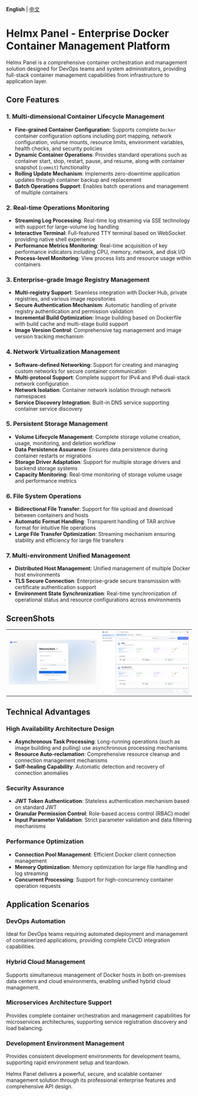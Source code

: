 **English** | [中文](./README.zh-CN.md)

# Helmx Panel - Enterprise Docker Container Management Platform

Helmx Panel is a comprehensive container orchestration and management solution designed for DevOps teams and system administrators, providing full-stack container management capabilities from infrastructure to application layer.

## Core Features

### 1. Multi-dimensional Container Lifecycle Management
- **Fine-grained Container Configuration**: Supports complete `Docker` container configuration options including port mapping, network configuration, volume mounts, resource limits, environment variables, health checks, and security policies
- **Dynamic Container Operations**: Provides standard operations such as container start, stop, restart, pause, and resume, along with container snapshot (`commit`) functionality
- **Rolling Update Mechanism**: Implements zero-downtime application updates through container backup and replacement
- **Batch Operations Support**: Enables batch operations and management of multiple containers

### 2. Real-time Operations Monitoring
- **Streaming Log Processing**: Real-time log streaming via SSE technology with support for large-volume log handling
- **Interactive Terminal**: Full-featured TTY terminal based on WebSocket providing native shell experience
- **Performance Metrics Monitoring**: Real-time acquisition of key performance indicators including CPU, memory, network, and disk I/O
- **Process-level Monitoring**: View process lists and resource usage within containers

### 3. Enterprise-grade Image Registry Management
- **Multi-registry Support**: Seamless integration with Docker Hub, private registries, and various image repositories
- **Secure Authentication Mechanism**: Automatic handling of private registry authentication and permission validation
- **Incremental Build Optimization**: Image building based on Dockerfile with build cache and multi-stage build support
- **Image Version Control**: Comprehensive tag management and image version tracking mechanism

### 4. Network Virtualization Management
- **Software-defined Networking**: Support for creating and managing custom networks for secure container communication
- **Multi-protocol Support**: Complete support for IPv4 and IPv6 dual-stack network configuration
- **Network Isolation**: Container network isolation through network namespaces
- **Service Discovery Integration**: Built-in DNS service supporting container service discovery

### 5. Persistent Storage Management
- **Volume Lifecycle Management**: Complete storage volume creation, usage, monitoring, and deletion workflow
- **Data Persistence Assurance**: Ensures data persistence during container restarts or migrations
- **Storage Driver Adaptation**: Support for multiple storage drivers and backend storage systems
- **Capacity Monitoring**: Real-time monitoring of storage volume usage and performance metrics

### 6. File System Operations
- **Bidirectional File Transfer**: Support for file upload and download between containers and hosts
- **Automatic Format Handling**: Transparent handling of TAR archive format for intuitive file operations
- **Large File Transfer Optimization**: Streaming mechanism ensuring stability and efficiency for large file transfers

### 7. Multi-environment Unified Management
- **Distributed Host Management**: Unified management of multiple Docker host environments
- **TLS Secure Connection**: Enterprise-grade secure transmission with certificate authentication support
- **Environment State Synchronization**: Real-time synchronization of operational status and resource configurations across environments

## ScreenShots

<table>
    <tr>
        <td><img alt="Login" src="https://raw.githubusercontent.com/shijl0925/helmx-panel/refs/heads/main/screenshot/Login.png"/></td>
        <td><img alt="Docker-Overview" src="https://raw.githubusercontent.com/shijl0925/helmx-panel/refs/heads/main/screenshot/Docker-Overview.png"/></td>
    </tr>
</table>

## Technical Advantages

### High Availability Architecture Design
- **Asynchronous Task Processing**: Long-running operations (such as image building and pulling) use asynchronous processing mechanisms
- **Resource Auto-reclamation**: Comprehensive resource cleanup and connection management mechanisms
- **Self-healing Capability**: Automatic detection and recovery of connection anomalies

### Security Assurance
- **JWT Token Authentication**: Stateless authentication mechanism based on standard JWT
- **Granular Permission Control**: Role-based access control (RBAC) model
- **Input Parameter Validation**: Strict parameter validation and data filtering mechanisms

### Performance Optimization
- **Connection Pool Management**: Efficient Docker client connection management
- **Memory Optimization**: Memory optimization for large file handling and log streaming
- **Concurrent Processing**: Support for high-concurrency container operation requests

## Application Scenarios

### DevOps Automation
Ideal for DevOps teams requiring automated deployment and management of containerized applications, providing complete CI/CD integration capabilities.

### Hybrid Cloud Management
Supports simultaneous management of Docker hosts in both on-premises data centers and cloud environments, enabling unified hybrid cloud management.

### Microservices Architecture Support
Provides complete container orchestration and management capabilities for microservices architectures, supporting service registration discovery and load balancing.

### Development Environment Management
Provides consistent development environments for development teams, supporting rapid environment setup and teardown.

Helmx Panel delivers a powerful, secure, and scalable container management solution through its professional enterprise features and comprehensive API design.
